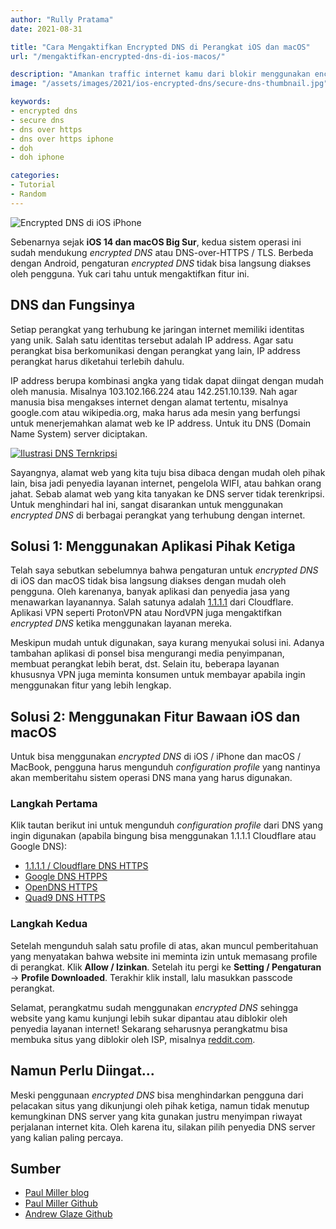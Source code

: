 ```yaml
---
author: "Rully Pratama"
date: 2021-08-31

title: "Cara Mengaktifkan Encrypted DNS di Perangkat iOS dan macOS"
url: "/mengaktifkan-encrypted-dns-di-ios-macos/"

description: "Amankan traffic internet kamu dari blokir menggunakan encrypted DNS"
image: "/assets/images/2021/ios-encrypted-dns/secure-dns-thumbnail.jpg"

keywords:
- encrypted dns
- secure dns
- dns over https
- dns over https iphone
- doh
- doh iphone

categories:
- Tutorial
- Random
---
```


![Encrypted DNS di iOS iPhone](/assets/images/2021/ios-encrypted-dns/secure-dns-thumbnail.jpg)

Sebenarnya sejak **iOS 14 dan macOS Big Sur**, kedua sistem operasi ini sudah mendukung *encrypted DNS* atau DNS-over-HTTPS / TLS. Berbeda dengan Android, pengaturan *encrypted DNS* tidak bisa langsung diakses oleh pengguna. Yuk cari tahu untuk mengaktifkan fitur ini.

## DNS dan Fungsinya

Setiap perangkat yang terhubung ke jaringan internet memiliki identitas yang unik. Salah satu identitas tersebut adalah IP address. Agar satu perangkat bisa berkomunikasi dengan perangkat yang lain, IP address perangkat harus diketahui terlebih dahulu.

IP address berupa kombinasi angka yang tidak dapat diingat dengan mudah oleh manusia. Misalnya 103.102.166.224 atau 142.251.10.139. Nah agar manusia bisa mengakses internet dengan alamat tertentu, misalnya google.com atau wikipedia.org, maka harus ada mesin yang berfungsi untuk menerjemahkan alamat web ke IP address. Untuk itu DNS (Domain Name System) server diciptakan.

[![Ilustrasi DNS Ternkripsi](/assets/images/2021/ios-encrypted-dns/secure-dns-illustration-small.webp)](/assets/images/2021/ios-encrypted-dns/secure-dns-illustration.webp)

Sayangnya, alamat web yang kita tuju bisa dibaca dengan mudah oleh pihak lain, bisa jadi penyedia layanan internet, pengelola WIFI, atau bahkan orang jahat. Sebab alamat web yang kita tanyakan ke DNS server tidak terenkripsi. Untuk menghindari hal ini, sangat disarankan untuk menggunakan *encrypted DNS* di berbagai perangkat yang terhubung dengan internet.

## Solusi 1: Menggunakan Aplikasi Pihak Ketiga

Telah saya sebutkan sebelumnya bahwa pengaturan untuk *encrypted DNS* di iOS dan macOS tidak bisa langsung diakses dengan mudah oleh pengguna. Oleh karenanya, banyak aplikasi dan penyedia jasa yang menawarkan layanannya. Salah satunya adalah [1.1.1.1](https://1.1.1.1/) dari Cloudflare. Aplikasi VPN seperti ProtonVPN atau NordVPN juga mengaktifkan *encrypted DNS* ketika menggunakan layanan mereka.

Meskipun mudah untuk digunakan, saya kurang menyukai solusi ini. Adanya tambahan aplikasi di ponsel bisa mengurangi media penyimpanan, membuat perangkat lebih berat, dst. Selain itu, beberapa layanan khususnya VPN juga meminta konsumen untuk membayar apabila ingin menggunakan fitur yang lebih lengkap.

## Solusi 2: Menggunakan Fitur Bawaan iOS dan macOS

Untuk bisa menggunakan *encrypted DNS* di iOS / iPhone dan macOS /  MacBook, pengguna harus mengunduh *configuration profile* yang nantinya akan memberitahu sistem operasi DNS mana yang harus digunakan.

### Langkah Pertama

Klik tautan berikut ini untuk mengunduh *configuration profile* dari DNS yang ingin digunakan (apabila bingung bisa menggunakan 1.1.1.1 Cloudflare atau Google DNS):

* [1.1.1.1 / Cloudflare DNS HTTPS](https://github.com/Candygoblen123/encrypted-dns/raw/master/signed/cloudflare-https.mobileconfig)
* [Google DNS HTPPS](https://github.com/Candygoblen123/encrypted-dns/raw/master/signed/google-https.mobileconfig)
* [OpenDNS HTTPS](https://github.com/Candygoblen123/encrypted-dns/raw/master/signed/opendns-https.mobileconfig)
* [Quad9 DNS HTTPS](https://github.com/Candygoblen123/encrypted-dns/raw/master/signed/quad9-https.mobileconfig)

### Langkah Kedua

Setelah mengunduh salah satu profile di atas, akan muncul pemberitahuan yang menyatakan bahwa website ini meminta izin untuk memasang profile di perangkat. Klik **Allow / Izinkan**. Setelah itu pergi ke **Setting / Pengaturan** -> **Profile Downloaded**. Terakhir klik install, lalu masukkan passcode perangkat.

Selamat, perangkatmu sudah menggunakan *encrypted DNS* sehingga website yang kamu kunjungi lebih sukar dipantau atau diblokir oleh penyedia layanan internet! Sekarang seharusnya perangkatmu bisa membuka situs yang diblokir oleh ISP, misalnya [reddit.com](reddit.com).

## Namun Perlu Diingat...

Meski penggunaan *encrypted DNS* bisa menghindarkan pengguna dari pelacakan situs yang dikunjungi oleh pihak ketiga, namun tidak menutup kemungkinan DNS server yang kita gunakan justru menyimpan riwayat perjalanan internet kita. Oleh karena itu, silakan pilih penyedia DNS server yang kalian paling percaya.

## Sumber

* [Paul Miller blog](https://paulmillr.com/posts/encrypted-dns/)
* [Paul Miller Github](https://github.com/paulmillr/encrypted-dns)
* [Andrew Glaze Github](https://github.com/Candygoblen123/encrypted-dns/)